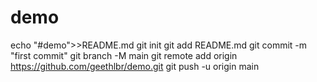 # demo
echo "#demo">>README.md
git init 
git add README.md
git commit -m "first commit"
git branch -M main
git remote add origin https://github.com/geethlbr/demo.git
git push -u origin main
